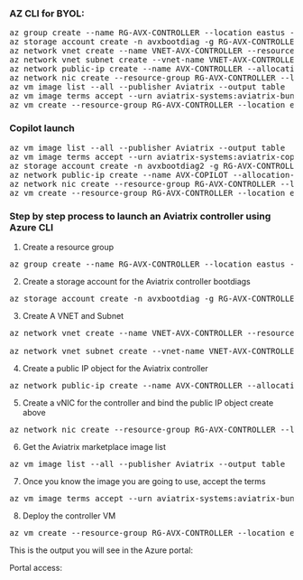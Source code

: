 ### AZ CLI for BYOL:
<pre lang= >
az group create --name RG-AVX-CONTROLLER --location eastus --output table
az storage account create -n avxbootdiag -g RG-AVX-CONTROLLER -l eastus --sku Standard_LRS
az network vnet create --name VNET-AVX-CONTROLLER --resource-group RG-AVX-CONTROLLER --location eastus --address-prefix 10.0.0.0/24
az network vnet subnet create --vnet-name VNET-AVX-CONTROLLER --name SUB1 --resource-group RG-AVX-CONTROLLER --address-prefixes 10.0.0.0/24 --output table
az network public-ip create --name AVX-CONTROLLER --allocation-method Static --resource-group  RG-AVX-CONTROLLER --location eastus --sku Basic
az network nic create --resource-group RG-AVX-CONTROLLER --location eastus --name AVX-CONTROLLER-eth0 --vnet-name VNET-AVX-CONTROLLER --subnet SUB1 --public-ip-address  AVX-CONTROLLER --private-ip-address 10.0.0.4
az vm image list --all --publisher Aviatrix --output table
az vm image terms accept --urn aviatrix-systems:aviatrix-bundle-payg:aviatrix-enterprise-bundle-byol:5.13.6
az vm create --resource-group RG-AVX-CONTROLLER --location eastus --name AVX-CONTROLLER --size Standard_D4S_v3 --nics AVX-CONTROLLER-eth0 --image aviatrix-systems:aviatrix-bundle-payg:aviatrix-enterprise-bundle-byol:5.13.6 --admin-username "<username>" --admin-password "<password>" --boot-diagnostics-storage avxbootdiag3 --no-wait
</pre>

### Copilot launch
<pre lang= >
az vm image list --all --publisher Aviatrix --output table
az vm image terms accept --urn aviatrix-systems:aviatrix-copilot:avx-cplt-byol-01:1.1.4
az storage account create -n avxbootdiag2 -g RG-AVX-CONTROLLER -l eastus --sku Standard_LRS
az network public-ip create --name AVX-COPILOT --allocation-method Static --resource-group  RG-AVX-CONTROLLER --location eastus --sku Basic
az network nic create --resource-group RG-AVX-CONTROLLER --location eastus --name AVX-COPILOT-eth0 --vnet-name VNET-AVX-CONTROLLER --subnet SUB1 --public-ip-address  AVX-COPILOT --private-ip-address 10.0.0.5
az vm create --resource-group RG-AVX-CONTROLLER --location eastus --name AVX-COPILOT --size Standard_D4S_v3 --nics AVX-COPILOT-eth0 --image aviatrix-systems:aviatrix-copilot:avx-cplt-byol-01:1.1.4 --admin-username <admin user> --admin-password <password> --boot-diagnostics-storage avxbootdiag2 --no-wait
</pre>

### Step by step process to launch an Aviatrix controller using Azure CLI

1.	Create a resource group
<pre lang= >
az group create --name RG-AVX-CONTROLLER --location eastus --output table
</pre>

2.	Create a storage account for the Aviatrix controller bootdiags
<pre lang= >
az storage account create -n avxbootdiag -g RG-AVX-CONTROLLER -l eastus --sku Standard_LRS
</pre>
3.	Create A VNET and Subnet
<pre lang= >
az network vnet create --name VNET-AVX-CONTROLLER --resource-group RG-AVX-CONTROLLER --location eastus --address-prefix 10.0.0.0/24

az network vnet subnet create --vnet-name VNET-AVX-CONTROLLER --name SUB1 --resource-group RG-AVX-CONTROLLER --address-prefixes 10.0.0.0/24 --output table
</pre>

4.	Create a public IP object for the Aviatrix controller
<pre lang= >
az network public-ip create --name AVX-CONTROLLER --allocation-method Static --resource-group  RG-AVX-CONTROLLER --location eastus --sku Basic
</pre>

5.	Create a vNIC for the controller and bind the public IP object create above
<pre lang= >
az network nic create --resource-group RG-AVX-CONTROLLER --location eastus --name AVX-CONTROLLER-eth0 --vnet-name VNET-AVX-CONTROLLER --subnet SUB1 --public-ip-address  AVX-CONTROLLER --private-ip-address 10.0.0.4
</pre>

6.	Get the Aviatrix marketplace image list
<pre lang= >
az vm image list --all --publisher Aviatrix --output table
</pre>

7.	Once you know the image you are going to use, accept the terms
<pre lang= >
az vm image terms accept --urn aviatrix-systems:aviatrix-bundle-payg:aviatrix-enterprise-bundle-byol:5.13.6
</pre>

8.	Deploy the controller VM
<pre lang= >
az vm create --resource-group RG-AVX-CONTROLLER --location eastus --name AVX-CONTROLLER --size Standard_DS3_v2 --nics AVX-CONTROLLER-eth0 --image aviatrix-systems:aviatrix-bundle-payg:aviatrix-enterprise-bundle-byol:5.13.6 --admin-username "<username>" --admin-password "<password>" --boot-diagnostics-storage avxbootdiag --no-wait
</pre>

This is the output you will see in the Azure portal:

Portal access:
 


